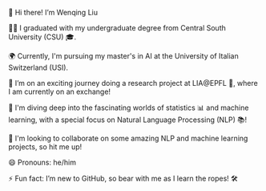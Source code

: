 👋 Hi there! I’m Wenqing Liu

👨‍🎓 I graduated with my undergraduate degree from Central South University (CSU) 🎓.

🌍 Currently, I'm pursuing my master's in AI at the University of Italian Switzerland (USI).

🌱 I’m on an exciting journey doing a research project at LIA@EPFL 🚀, where I am currently on an exchange!

🤖 I'm diving deep into the fascinating worlds of statistics 📊 and machine learning, with a special focus on Natural Language Processing (NLP) 📚!

🤝 I'm looking to collaborate on some amazing NLP and machine learning projects, so hit me up!

😄 Pronouns: he/him

⚡ Fun fact: I’m new to GitHub, so bear with me as I learn the ropes! 🛠️
